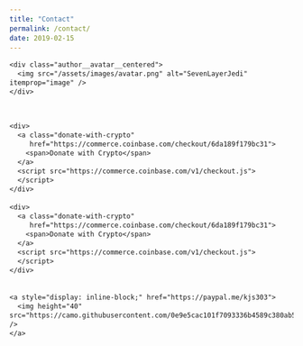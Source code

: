 ```yaml
---
title: "Contact"
permalink: /contact/
date: 2019-02-15
---
```



    <div class="author__avatar__centered">
      <img src="/assets/images/avatar.png" alt="SevenLayerJedi" itemprop="image" />
    </div>




<div id="feed-meeee">
  <br />
  <p align="center">


    <div>
      <a class="donate-with-crypto"
         href="https://commerce.coinbase.com/checkout/6da189f179bc31">
        <span>Donate with Crypto</span>
      </a>
      <script src="https://commerce.coinbase.com/v1/checkout.js">
      </script>
    </div>

    <div>
      <a class="donate-with-crypto"
         href="https://commerce.coinbase.com/checkout/6da189f179bc31">
        <span>Donate with Crypto</span>
      </a>
      <script src="https://commerce.coinbase.com/v1/checkout.js">
      </script>
    </div>


    <a style="display: inline-block;" href="https://paypal.me/kjs303">
      <img height="40" src="https://camo.githubusercontent.com/0e9e5cac101f7093336b4589c380ab5dcfdcbab0/68747470733a2f2f63646e2e6a7364656c6976722e6e65742f67682f74776f6c66736f6e2f70617970616c2d6769746875622d627574746f6e40312e302e302f646973742f627574746f6e2e737667" />
    </a>
  </p>
</div>


